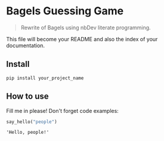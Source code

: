 # Bagels Guessing Game
> Rewrite of Bagels using nbDev literate programming.


This file will become your README and also the index of your documentation.

## Install

`pip install your_project_name`

## How to use

Fill me in please! Don't forget code examples:

```python
say_hello("people")
```




    'Hello, people!'



